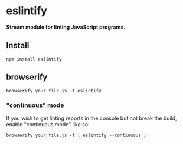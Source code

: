 # eslintify

__Stream module for linting JavaScript programs.__

## Install

    npm install eslintify

## browserify

    browserify your_file.js -t eslintify

### "continuous" mode

If you wish to get linting reports in the console but not break the build, enable "continuous mode" like so:

    browserify your_file.js -t [ eslintify --continuous ]
